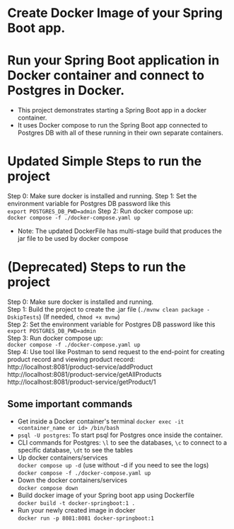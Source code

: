 
# Create Docker Image of your Spring Boot app.
# Run your Spring Boot application in Docker container and connect to Postgres in Docker.

- This project demonstrates starting a Spring Boot app in a docker container.  
- It uses Docker compose to run the Spring Boot app connected to Postgres DB with all of these running in their own separate containers.

# Updated Simple Steps to run the project
Step 0: Make sure docker is installed and running.
Step 1: Set the environment variable for Postgres DB password like this  
`export POSTGRES_DB_PWD=admin`
Step 2: Run docker compose up:  
`docker compose -f ./docker-compose.yaml up`
- Note: The updated DockerFile has multi-stage build that produces the jar file to be used by docker compose

# (Deprecated) Steps to run the project
Step 0: Make sure docker is installed and running.  
Step 1: Build the project to create the .jar file (`./mvnw clean package -DskipTests`) (If needed, `chmod +x mvnw`)  
Step 2: Set the environment variable for Postgres DB password like this  
`export POSTGRES_DB_PWD=admin`   
Step 3: Run docker compose up:  
`docker compose -f ./docker-compose.yaml up`  
Step 4: Use tool like Postman to send request to the end-point for creating product record and viewing product record:  
http://localhost:8081/product-service/addProduct  
http://localhost:8081/product-service/getAllProducts  
http://localhost:8081/product-service/getProduct/1

## Some important commands
- Get inside a Docker container's terminal 
`docker exec -it <container_name or id> /bin/bash`
- `psql -U postgres`: To start psql for Postgres once inside the container.
- CLI commands for Postgres: `\l` to see the databases, `\c` to connect to a specific database, `\dt` to see the tables
- Up docker containers/services  
  `docker compose up -d` (use without -d if you need to see the logs)  
  `docker compose -f ./docker-compose.yaml up`
- Down the docker containers/services  
  `docker compose down`
- Build docker image of your Spring boot app using Dockerfile  
  `docker build -t docker-springboot:1 .`
- Run your newly created image in docker  
  `docker run -p 8081:8081 docker-springboot:1`
